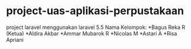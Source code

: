 # project-uas-aplikasi-perpustakaan
project laravel
menggunakan laravel 5.5
Nama Kelompok:
*Bagus Reka R (Ketua)
*Aldira Akbar 
*Ammar Mubarok R
*Nicolas M
*Astari A
*Risa Apriani
